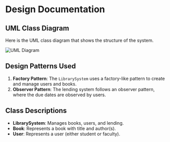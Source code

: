 # Design Documentation

## UML Class Diagram
Here is the UML class diagram that shows the structure of the system.

![UML Diagram](uml_class_diagram.png)

## Design Patterns Used
1. **Factory Pattern**: The `LibrarySystem` uses a factory-like pattern to create and manage users and books.
2. **Observer Pattern**: The lending system follows an observer pattern, where the due dates are observed by users.

## Class Descriptions
- **LibrarySystem**: Manages books, users, and lending.
- **Book**: Represents a book with title and author(s).
- **User**: Represents a user (either student or faculty).
